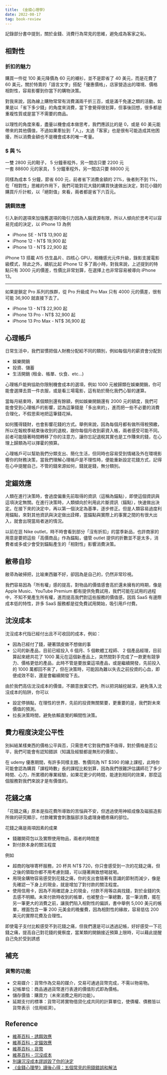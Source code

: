```yaml
---
title: 《金錢心理學》
date: 2022-08-17
tag: book-review
---
```


記錄部分書中提到，關於金錢、消費行為常見的思維，避免成為客家之恥。

## 相對性

### 折扣的魅力

購買一件從 100 美元降價為 60 元的襯衫，並不是節省了 40 美元，而是花費了 60 美元，關於特賣的「語言文字」搭配「優惠價格」，店家營造出的環境、價格相對性，容易影響到你當下的購物決策。

對我來說，因為線上購物常常有消費滿兩千折三百，或是滿千免運之類的活動，如果是以「省下多少錢」的角度來消費，當下會覺得很划算，但事後回想，很多都是重複性質或是當下不需要的商品。

以理性的角度來看，盡量以機會成本做思考，我們應該比的是 0，或是 60 美元能帶來的其他價值，不過如果牽扯到「人」，太過「客家」也是很有可能造成其他困擾，所以消費金額也不是機會成本的唯一考量。

### $ 與 %

一雙 2800 元的鞋子， 5 分鐘車程外，另一間店只要 2200 元<br/>一套 88600 元的家具， 5 分鐘車程外，另一間店只要 88000 元

同樣為成本 5 分鐘，節省 600 元，前者省下消費金額的 21%，後者則不到 1%，在「相對性」思維的作用下，我們可能對花大錢的購買快速做出決定，對花小錢的購買斤斤計較，以「絕對值」來看，兩者都是省下六百元。

### 誘餌效應

引入新的選項來加強舊選項的吸引力因為人腦資源有限，所以人傾向於思考可以容易完成的決定，以 iPhone 13 為例

- iPhone SE - NT$ 13,900 起
- iPhone 12 - NT$ 19,900 起
- iPhone 13 - NT$ 22,900 起

iPhone 13 搭載 A15 仿生晶片、四核心 GPU，相機感光元件升級，錄影支援電影級模式，除此之外，續航比起 iPhone 12 多了兩小時，對我來說，上述提到的特點只有 3000 元的價差，性價比非常划算，在選擇上也非常容易被導向 iPhone 13。

---

如果是鎖定 Pro 系列的族群，從 Pro 升級成 Pro Max 只有 4000 元的價差，很有可能 36,900 就直接下去了。

- iPhone 13 - NT$ 22,900 起
- iPhone 13 Pro - NT$ 32,900 起
- iPhone 13 Pro Max - NT$ 36,900 起

## 心理帳戶

日常生活中，我們習慣把個人財務分配給不同的類別，例如每個月的薪資會分配到

- 娛樂開銷
- 投資、儲蓄
- 生活開銷 (租金、帳單、伙食、etc...)

心理帳戶能夠協助你限制機會成本的選項，例如 1000 元被歸類在娛樂開銷，你可能會選擇去買一件衣服，或是看三場電影，這有助於簡化我們心智的運算。

當每月結束時，某個類別還有餘額，例如娛樂開銷還有 2000 元的額度，我們可能會受到心理帳戶的影響，認為這筆錢是「多出來的」，進而把一些不必要的消費合理化，不假思索地把這筆錢花掉。

如何獲得錢財，也會影響花錢的方式。舉例來說，因為每個月都有做所得稅預繳，所以在報稅季結束後收到的退稅，跟你每個月收到薪資入帳，兩者感受可能不同。前者可能隨著時間轉移了你的注意力，讓你忘記退稅其實也是工作賺來的錢，在心理上歸類為可以揮霍的預算。

心理帳戶可以幫助我們分類支出、簡化生活，但同時也容易受到情緒及外在環境影響你的財務決策，當我們理解心理帳戶是不理性時，便能重新設定花錢方式，記得在心中提醒自己，不管的錢來源如何，錢就是錢，無分類別。

## 定錨效應

人類在進行決策時，會過度偏重先前取得的資訊（這稱為錨點），即使這個資訊與這項決定無關。在進行決策時，人類傾向於利用此片斷資訊（錨點），快速做出決定。在接下來的決定中，再以第一個決定為基準，逐步修正。但是人類容易過度利用錨點，來對其他資訊與決定做出詮釋，當錨點與實際上的事實之間的有很大出入，就會出現當局者迷的情況。

以前在逛 Nike outlet，時不時會看到部分「沒有折扣」的當季新品，也許商家的用意是要把這些「高價商品」作為錨點，儘管 outlet 提供的折數並不是太多，消費者或多或少會受到錨點產生的「相對性」影響消費決策。

## 敝帚自珍

敝帚為破掃把，比喻東西雖不好，卻因為是自己的，仍然非常珍視。

我們容易因為「所有權」感的提高，對物品的價值感會高於還未擁有的時期，像是 Apple Music、YouTube Premium 都有提供免費試用，我們可能在試用的過程中，不知不覺產生所有權，進而提高我們對這些服務的價值感，因爲 SaaS 有邊際成本低的特性，許多 SaaS 服務都是從免費試用開始，吸引用戶付費。

## 沈沒成本

沈沒成本代指已經付出且不可收回的成本，例如：

- 因為已經付了錢，硬著頭皮做不想做的事
- 公司的新產品，目前已經投入 6 個月、5 個軟體工程師、 2 個產品經理，目前算起來總共花了 1000 萬元在這個新產品上，突然間對手完成了一款更有競爭力、價格更低的產品，此時不管是要放棄這項產品，或是繼續開發，先前投入的 1000 萬都回不來了，但在決策時，可能因為難以失去之前投資的心血，即便成效不彰，還是會繼續開發下去。

由於我們高估沈沒成本的價值，不願意放棄它們，所以把洞越挖越深，避免落入沈沒成本的陷阱，你可以

- 設定停損點，在理性的世界，先前的投資無關緊要，更重要的是，我們對未來價值的預測。
- 拉長決策時間，避免依賴直覺的瞬間性決策。

## 費力程度決定公平性

別糾結某樣東西的價格公平與否，只需思考它對我們值不值得，對於價格是否公平，我們可能會有認知錯誤（知識及經驗都是無形的價值）。

在 udemy 優惠期間，有許多同樣主題、售價同為 NT $390 的線上課程，此時你可能會認為購買「課程時數」長的課程比較划算，因為我們很難評估講師花了多少時間、心力，所累積的專業經驗，如果花更少的時間，能達到相同的效果，那麼這個服務對我們來說才是有價值的。

## 花錢之痛

「花錢之痛」原本是指花費所導致的苦惱與不安，但透過使用神經成像及磁振造影所做的研究顯示，付款確實會刺激腦部涉及處理身體疼痛的部位。

花錢之痛是兩項因素的成果

- 錢離開荷包以及實際使用物品，兩者的時間差
- 對付款本身的關注程度

例如

- 超商的咖啡寄杯服務，20 杯共 NT$ 720，你只會感受到一次的花錢之痛，但之後的領取你都不用考慮到錢，可以隨著興致想喝就喝。
- 用現金購物容易感受到花錢之痛，你的支出會隨著有意識的節制而減少，像是先確認一下身上的現金，就是增加了對付款的關注程度。
- 使用信用卡，因為不用確認身上的現金，付款不用等店員找錢，對於金錢的失去感不明顯。未來付款時收到的帳單，也被整合一筆總數，當一筆消費，擺在另一筆更大的消費之前，讓我們陷入相對性的偏誤，書中舉例 5,000 美元的帳單，裡面包含一筆 200 元美金的晚餐費，因為相對性的緣故，容易低估 200 美元的實際花費及合理性。

即使電子支付比較感受不到花錢之痛，但我們還是可以透過記帳，好好感受一下花錢之痛，提高自己對花錢的覺察度，當某類的開銷接近預算上限時，可以藉此提醒自己免於受到誘惑

## 補充

### 貨幣的功能

- 交易媒介：貨幣作為交易的媒介，交易可通過貨幣完成，不需以物易物。
- 記帳單位：商品通過貨幣進行表達的價值形式即為價格。
- 儲存價值：購買力（未來消費之用的功能）。
- 延期支付的標準：貨幣可將實物借貸化成共同的計算單位，使債權、債務皆以貨幣表示（信用經濟）。

## Reference

- [維基百科 - 誘餌效應](https://zh.wikipedia.org/zh-tw/%E8%AA%98%E9%A4%8C%E6%95%88%E6%87%89)
- [維基百科 - 定錨效應](https://zh.wikipedia.org/wiki/%E5%AE%9A%E9%8C%A8%E6%95%88%E6%87%89)
- [維基百科 - 貨幣](https://zh.m.wikipedia.org/zh-hant/%E8%B2%A8%E5%B9%A3)
- [維基百科 - 沉沒成本](https://zh.wikipedia.org/zh-tw/%E6%B2%89%E6%B2%A1%E6%88%90%E6%9C%AC)
- [別讓沉沒成本謬誤毀了你的決定](https://www.cw.com.tw/article/5091459)
- [《金錢心理學》讀後心得：五個常見的用錢錯誤和解法](https://readingoutpost.com/dollars-and-sense/)
